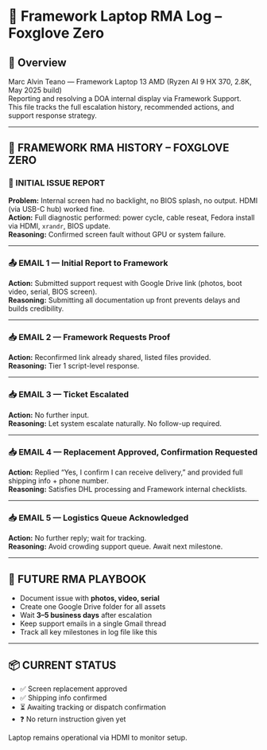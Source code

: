 # 🧾 Framework Laptop RMA Log – Foxglove Zero

## 📌 Overview

Marc Alvin Teano — Framework Laptop 13 AMD (Ryzen AI 9 HX 370, 2.8K, May 2025 build)  
Reporting and resolving a DOA internal display via Framework Support.  
This file tracks the full escalation history, recommended actions, and support response strategy.

---

## 🧾 FRAMEWORK RMA HISTORY – FOXGLOVE ZERO

### 📅 INITIAL ISSUE REPORT
**Problem:** Internal screen had no backlight, no BIOS splash, no output. HDMI (via USB-C hub) worked fine.  
**Action:** Full diagnostic performed: power cycle, cable reseat, Fedora install via HDMI, `xrandr`, BIOS update.  
**Reasoning:** Confirmed screen fault without GPU or system failure.

---

### 📤 EMAIL 1 — Initial Report to Framework
**Action:** Submitted support request with Google Drive link (photos, boot video, serial, BIOS screen).  
**Reasoning:** Submitting all documentation up front prevents delays and builds credibility.

---

### 📥 EMAIL 2 — Framework Requests Proof
**Action:** Reconfirmed link already shared, listed files provided.  
**Reasoning:** Tier 1 script-level response. 

---

### 📥 EMAIL 3 — Ticket Escalated
**Action:** No further input.  
**Reasoning:** Let system escalate naturally. No follow-up required.

---

### 📥 EMAIL 4 — Replacement Approved, Confirmation Requested
**Action:** Replied “Yes, I confirm I can receive delivery,” and provided full shipping info + phone number.  
**Reasoning:** Satisfies DHL processing and Framework internal checklists.

---

### 📥 EMAIL 5 — Logistics Queue Acknowledged
**Action:** No further reply; wait for tracking.  
**Reasoning:** Avoid crowding support queue. Await next milestone.


---

## 🧠 FUTURE RMA PLAYBOOK

- Document issue with **photos, video, serial**
- Create one Google Drive folder for all assets
- Wait **3–5 business days** after escalation
- Keep support emails in a single Gmail thread
- Track all key milestones in log file like this

---

## 📦 CURRENT STATUS

- ✅ Screen replacement approved  
- ✅ Shipping info confirmed  
- ⏳ Awaiting tracking or dispatch confirmation  
- ❓ No return instruction given yet

Laptop remains operational via HDMI to monitor setup.
